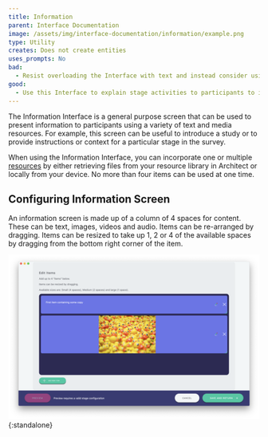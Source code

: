 ```yaml
---
title: Information
parent: Interface Documentation
image: /assets/img/interface-documentation/information/example.png
type: Utility
creates: Does not create entities
uses_prompts: No
bad:
  - Resist overloading the Interface with text and instead consider using other resource types to communicate information to your participants.
good:
  - Use this Interface to explain stage activities to participants to increase comprehension and engagement. This may be especially important for increasing survey accessibility.
---
```



The Information Interface is a general purpose screen that can be used to present information to participants using a variety of text and media resources. For example, this screen can be useful to introduce a study or to provide instructions or context for a particular stage in the survey.

When using the Information Interface, you can incorporate one or multiple [resources](../key-concepts/resources.md) by either retrieving files from your resource library in Architect or locally from your device. No more than four items can be used at one time.

## Configuring Information Screen

An information screen is made up of a column of 4 spaces for content. These can be text, images, videos and audio. Items can be re-arranged by dragging. Items can be resized to take up 1, 2 or 4 of the available spaces by dragging from the bottom right corner of the item.

![Configuring items for a stage based on the Information Interface in Architect](/assets/img/interface-documentation/information/architect-items.png){:standalone}
